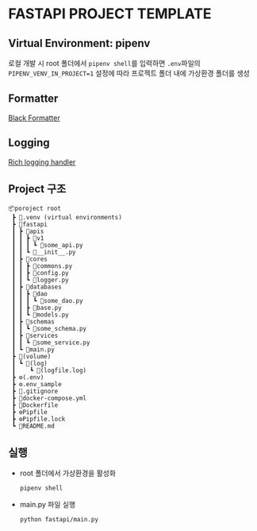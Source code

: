 # FASTAPI PROJECT TEMPLATE

## Virtual Environment: pipenv
로컬 개발 시 root 폴더에서 `pipenv shell`를 입력하면 `.env`파일의 `PIPENV_VENV_IN_PROJECT=1` 설정에 따라 프로젝트 폴더 내에 가상환경 폴더를 생성

## Formatter
[Black Formatter](https://marketplace.visualstudio.com/items?itemName=ms-python.black-formatter)

## Logging
[Rich logging handler](https://rich.readthedocs.io/en/stable/logging.html)

## Project 구조
```
📦poroject root
 ┣ 📁.venv (virtual environments)
 ┣ 📂fastapi
 ┃ ┣ 📂apis
 ┃ ┃ ┣ 📂v1
 ┃ ┃ ┃ ┗ 📜some_api.py
 ┃ ┃ ┗ 📜__init__.py
 ┃ ┣ 📂cores
 ┃ ┃ ┣ 📜commons.py
 ┃ ┃ ┣ 📜config.py
 ┃ ┃ ┗ 📜logger.py
 ┃ ┣ 📂databases
 ┃ ┃ ┣ 📂dao
 ┃ ┃ ┃ ┗ 📜some_dao.py
 ┃ ┃ ┣ 📜base.py
 ┃ ┃ ┗ 📜models.py
 ┃ ┣ 📂schemas
 ┃ ┃ ┗ 📜some_schema.py
 ┃ ┣ 📂services
 ┃ ┃ ┗ 📜some_service.py
 ┃ ┗ 📜main.py
 ┣ 📂(volume)
 ┃ ┗ 📂(log)
 ┃    ┗ 🧾(logfile.log)
 ┣ ⚙️(.env)
 ┣ ⚙️.env_sample
 ┣ 🧾.gitignore
 ┣ 🐋docker-compose.yml
 ┣ 🐋Dockerfile
 ┣ ⚙️Pipfile
 ┣ ⚙️Pipfile.lock
 ┗ 🧾README.md
```

## 실행
* root 폴더에서 가상환경을 활성화
    ```bash
    pipenv shell
    ```
* main.py 파일 실행
    ```bash
    python fastapi/main.py
    ```